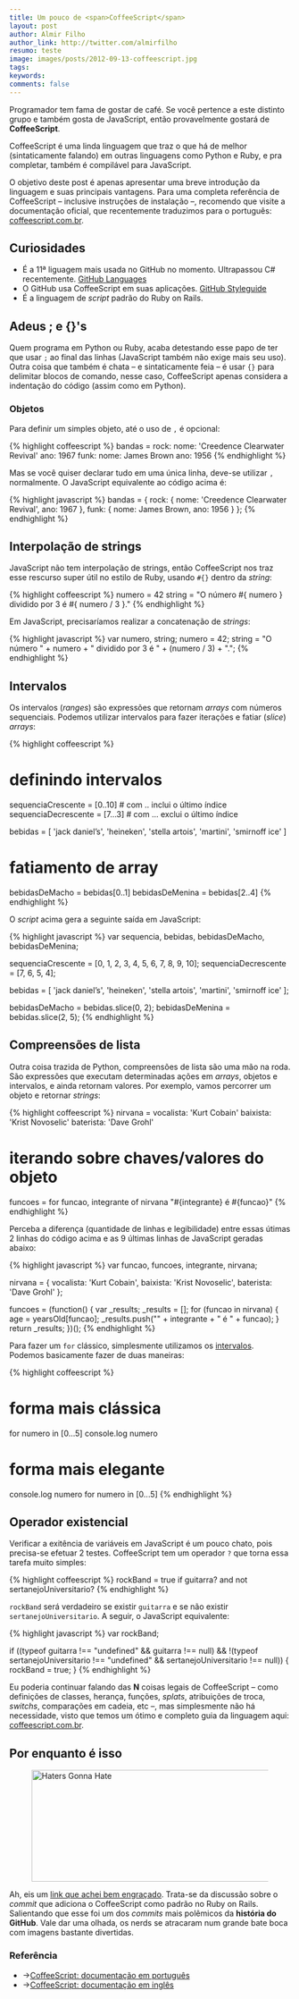 ```yaml
---
title: Um pouco de <span>CoffeeScript</span>
layout: post
author: Almir Filho
author_link: http://twitter.com/almirfilho
resumo: teste
image: images/posts/2012-09-13-coffeescript.jpg
tags:
keywords:
comments: false
---
```


Programador tem fama de gostar de café. Se você pertence a este distinto
grupo e também gosta de JavaScript, então provavelmente gostará de
**CoffeeScript**.

CoffeeScript é uma linda linguagem que traz o que há de melhor (sintaticamente
falando) em outras linguagens como Python e Ruby, e pra completar, também
é compilável para JavaScript.

O objetivo deste post é apenas apresentar uma breve introdução da linguagem
e suas principais vantagens. Para uma completa referência de CoffeeScript –
inclusive instruções de instalação –, recomendo que visite a documentação oficial, que
recentemente traduzimos para o português:
[coffeescript.com.br](http://coffeescript.com.br "CoffeeScript BR").

## Curiosidades

- É a 11ª liguagem mais usada no GitHub no momento. Ultrapassou C# recentemente. [GitHub Languages](https://github.com/languages/CoffeeScript)
- O GitHub usa CoffeeScript em suas aplicações. [GitHub Styleguide](https://github.com/styleguide/javascript)
- É a linguagem de *script* padrão do Ruby on Rails.

## Adeus ; e {}'s

Quem programa em Python ou Ruby, acaba detestando esse papo de ter que usar
`;` ao final das linhas (JavaScript também não exige mais seu uso).
Outra coisa que também é chata – e sintaticamente
feia – é usar `{}` para delimitar blocos de comando, nesse caso, CoffeeScript
apenas considera a indentação do código (assim como em Python).

### Objetos

Para definir um simples objeto, até o uso de `,` é opcional:

{% highlight coffeescript %}
bandas =
    rock:
        nome: 'Creedence Clearwater Revival'
        ano: 1967
    funk:
        nome: James Brown
        ano: 1956
{% endhighlight %}

Mas se você quiser declarar tudo em uma única linha, deve-se utilizar `,`
normalmente. O JavaScript equivalente ao código acima é:

{% highlight javascript %}
bandas = {
    rock: {
        nome: 'Creedence Clearwater Revival',
        ano: 1967
    },
    funk: {
        nome: James Brown,
        ano: 1956
    }
};
{% endhighlight %}

## Interpolação de strings

JavaScript não tem interpolação de strings, então CoffeeScript nos traz esse
rescurso super útil no estilo de Ruby, usando `#{}` dentro da *string*:

{% highlight coffeescript %}
numero = 42
string = "O número #{ numero } dividido por 3 é #{ numero / 3 }."
{% endhighlight %}

Em JavaScript, precisaríamos realizar a concatenação de *strings*:

{% highlight javascript %}
var numero, string;
numero = 42;
string = "O número " + numero + " dividido por 3 é " + (numero / 3) + ".";
{% endhighlight %}

## Intervalos

Os intervalos (*ranges*) são expressões que retornam *arrays* com números
sequenciais. Podemos utilizar intervalos para fazer iterações e fatiar (*slice*)
*arrays*:

{% highlight coffeescript %}
# definindo intervalos
sequenciaCrescente   = [0..10] # com .. inclui o último índice
sequenciaDecrescente = [7...3] # com ... exclui o último índice

bebidas = [ 'jack daniel’s', 'heineken', 'stella artois', 'martini', 'smirnoff ice' ]

# fatiamento de array
bebidasDeMacho  = bebidas[0..1]
bebidasDeMenina = bebidas[2..4]
{% endhighlight %}

O *script* acima gera a seguinte saída em JavaScript:

{% highlight javascript %}
var sequencia, bebidas, bebidasDeMacho, bebidasDeMenina;

sequenciaCrescente   = [0, 1, 2, 3, 4, 5, 6, 7, 8, 9, 10];
sequenciaDecrescente = [7, 6, 5, 4];

bebidas = [ 'jack daniel’s', 'heineken', 'stella artois', 'martini', 'smirnoff ice' ];

bebidasDeMacho  = bebidas.slice(0, 2);
bebidasDeMenina = bebidas.slice(2, 5);
{% endhighlight %}

## Compreensões de lista

Outra coisa trazida de Python, compreensões de lista são uma mão na roda.
São expressões que executam determinadas ações em *arrays*, objetos e intervalos,
e ainda retornam valores.
Por exemplo, vamos percorrer um objeto e retornar *strings*:

{% highlight coffeescript %}
nirvana =
    vocalista: 'Kurt Cobain'
    baixista: 'Krist Novoselic'
    baterista: 'Dave Grohl'

# iterando sobre chaves/valores do objeto
funcoes = for funcao, integrante of nirvana
    "#{integrante} é #{funcao}"
{% endhighlight %}

Perceba a diferença (quantidade de linhas e legibilidade) entre essas útimas 2
linhas do código acima e as 9 últimas linhas de JavaScript geradas abaixo:

{% highlight javascript %}
var funcao, funcoes, integrante, nirvana;

nirvana = {
    vocalista: 'Kurt Cobain',
    baixista: 'Krist Novoselic',
    baterista: 'Dave Grohl'
};

funcoes = (function() {
    var _results;
    _results = [];
    for (funcao in nirvana) {
      age = yearsOld[funcao];
      _results.push("" + integrante + " é " + funcao);
    }
    return _results;
})();
{% endhighlight %}

Para fazer um `for` clássico, simplesmente utilizamos os <a href="#intervalos">intervalos</a>. Podemos basicamente
fazer de duas maneiras:

{% highlight coffeescript %}
# forma mais clássica
for numero in [0...5]
    console.log numero

# forma mais elegante
console.log numero for numero in [0...5]
{% endhighlight %}

## Operador existencial

Verificar a exitência de variáveis em JavaScript é um pouco chato, pois precisa-se
efetuar 2 testes. CoffeeScript tem um operador `?` que torna essa tarefa
muito simples:

{% highlight coffeescript %}
rockBand = true if guitarra? and not sertanejoUniversitario?
{% endhighlight %}

`rockBand` será verdadeiro se existir `guitarra` e se não existir `sertanejoUniversitario`.
A seguir, o JavaScript equivalente:

{% highlight javascript %}
var rockBand;

if ((typeof guitarra !== "undefined" && guitarra !== null) && !(typeof sertanejoUniversitario !== "undefined" && sertanejoUniversitario !== null)) {
    rockBand = true;
}
{% endhighlight %}

Eu poderia continuar falando das **N** coisas legais de CoffeeScript – como definições de
classes, herança, funções, *splats*, atribuições de troca, *switchs*, comparações em cadeia,
etc –, mas simplesmente não há necessidade, visto que temos um ótimo e completo guia da
linguagem aqui: [coffeescript.com.br](http://coffeescript.com.br "CoffeeScript BR").

## Por enquanto é isso

<figure>
    <img src="/images/posts/2012-09-13-haters-gonna-hate.jpg" width="700" height="200" alt="Haters Gonna Hate" title="Haters Gonna Hate" />
</figure>

Ah, eis um [link que achei bem engraçado](https://github.com/rails/rails/compare/9333ca7...23aa7da).
Trata-se da discussão sobre o *commit* que adiciona o CoffeeScript como padrão no Ruby on Rails.
Salientando que esse foi um dos *commits* mais polêmicos da **história do GitHub**.
Vale dar uma olhada, os nerds se atracaram num grande bate boca com imagens bastante divertidas.

<aside class="fonte">
    <h3>Referência</h3>
    <ul>
        <li>→<a href="http://coffeescript.com.br" alt="CoffeeScript em português" title="CoffeeScript em português">CoffeeScript: documentação em português</a></li>
        <li>→<a href="http://coffeescript.org" alt="CoffeeScript" title="CoffeeScript">CoffeeScript: documentação em inglês</a></li>
    </ul>
</aside>